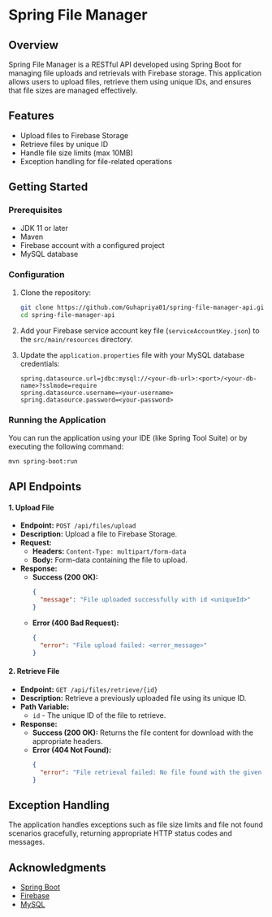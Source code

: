 # Spring File Manager

## Overview

Spring File Manager is a RESTful API developed using Spring Boot for managing file uploads and retrievals with Firebase storage. This application allows users to upload files, retrieve them using unique IDs, and ensures that file sizes are managed effectively.

## Features

- Upload files to Firebase Storage
- Retrieve files by unique ID
- Handle file size limits (max 10MB)
- Exception handling for file-related operations

## Getting Started

### Prerequisites

- JDK 11 or later
- Maven
- Firebase account with a configured project
- MySQL database

### Configuration

1. Clone the repository:

   ```bash
   git clone https://github.com/Guhapriya01/spring-file-manager-api.git
   cd spring-file-manager-api
   ```

2. Add your Firebase service account key file (`serviceAccountKey.json`) to the `src/main/resources` directory.

3. Update the `application.properties` file with your MySQL database credentials:

   ```properties
   spring.datasource.url=jdbc:mysql://<your-db-url>:<port>/<your-db-name>?sslmode=require
   spring.datasource.username=<your-username>
   spring.datasource.password=<your-password>
   ```

### Running the Application

You can run the application using your IDE (like Spring Tool Suite) or by executing the following command:

```bash
mvn spring-boot:run
```

## API Endpoints

#### 1. Upload File
- **Endpoint:** `POST /api/files/upload`
- **Description:** Upload a file to Firebase Storage.
- **Request:**
  - **Headers:** `Content-Type: multipart/form-data`
  - **Body:** Form-data containing the file to upload.  
- **Response:**
  - **Success (200 OK):**
    ```json
    {
      "message": "File uploaded successfully with id <uniqueId>"
    }
    ```
  - **Error (400 Bad Request):**
    ```json
    {
      "error": "File upload failed: <error_message>"
    }
    ```

#### 2. Retrieve File
- **Endpoint:** `GET /api/files/retrieve/{id}`
- **Description:** Retrieve a previously uploaded file using its unique ID.
- **Path Variable:** 
  - `id` - The unique ID of the file to retrieve.
- **Response:**
  - **Success (200 OK):** Returns the file content for download with the appropriate headers.
  - **Error (404 Not Found):**
    ```json
    {
      "error": "File retrieval failed: No file found with the given ID: <id>"
    }
    ```

## Exception Handling

The application handles exceptions such as file size limits and file not found scenarios gracefully, returning appropriate HTTP status codes and messages.

## Acknowledgments

- [Spring Boot](https://spring.io/projects/spring-boot)
- [Firebase](https://firebase.google.com/)
- [MySQL](https://www.mysql.com/)
